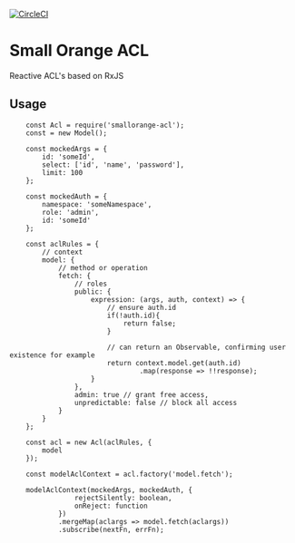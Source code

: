 [![CircleCI](https://circleci.com/gh/feliperohdee/smallorange-acl.svg?style=svg)](https://circleci.com/gh/feliperohdee/smallorange-acl)

# Small Orange ACL

Reactive ACL's based on RxJS

## Usage

		const Acl = require('smallorange-acl');
		const = new Model();

		const mockedArgs = {
			id: 'someId',
			select: ['id', 'name', 'password'],
			limit: 100
		};

		const mockedAuth = {
			namespace: 'someNamespace',
			role: 'admin',
			id: 'someId'
		};

		const aclRules = {
			// context
			model: {
				// method or operation
				fetch: {
					// roles
					public: {
						expression: (args, auth, context) => {
							// ensure auth.id
							if(!auth.id){
								return false;	
							}
							
							// can return an Observable, confirming user existence for example
							return context.model.get(auth.id)
									.map(response => !!response);
						}
					},
					admin: true // grant free access,
					unpredictable: false // block all access
				}
			}
		};

		const acl = new Acl(aclRules, {
			model
		});
		
		const modelAclContext = acl.factory('model.fetch');
		
		modelAclContext(mockedArgs, mockedAuth, {
					rejectSilently: boolean,
					onReject: function
				})
				.mergeMap(aclargs => model.fetch(aclargs))
				.subscribe(nextFn, errFn);
